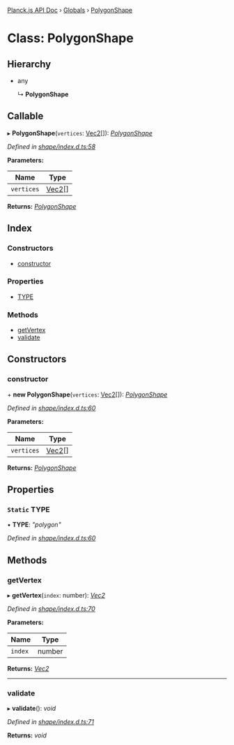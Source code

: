 [Planck.js API Doc](../README.md) › [Globals](../globals.md) › [PolygonShape](polygonshape.md)

# Class: PolygonShape

## Hierarchy

* any

  ↳ **PolygonShape**

## Callable

▸ **PolygonShape**(`vertices`: [Vec2](vec2.md)[]): *[PolygonShape](polygonshape.md)*

*Defined in [shape/index.d.ts:58](https://github.com/shakiba/planck.js/blob/038d425/lib/shape/index.d.ts#L58)*

**Parameters:**

Name | Type |
------ | ------ |
`vertices` | [Vec2](vec2.md)[] |

**Returns:** *[PolygonShape](polygonshape.md)*

## Index

### Constructors

* [constructor](polygonshape.md#constructor)

### Properties

* [TYPE](polygonshape.md#static-type)

### Methods

* [getVertex](polygonshape.md#getvertex)
* [validate](polygonshape.md#validate)

## Constructors

###  constructor

\+ **new PolygonShape**(`vertices`: [Vec2](vec2.md)[]): *[PolygonShape](polygonshape.md)*

*Defined in [shape/index.d.ts:60](https://github.com/shakiba/planck.js/blob/038d425/lib/shape/index.d.ts#L60)*

**Parameters:**

Name | Type |
------ | ------ |
`vertices` | [Vec2](vec2.md)[] |

**Returns:** *[PolygonShape](polygonshape.md)*

## Properties

### `Static` TYPE

▪ **TYPE**: *"polygon"*

*Defined in [shape/index.d.ts:60](https://github.com/shakiba/planck.js/blob/038d425/lib/shape/index.d.ts#L60)*

## Methods

###  getVertex

▸ **getVertex**(`index`: number): *[Vec2](vec2.md)*

*Defined in [shape/index.d.ts:70](https://github.com/shakiba/planck.js/blob/038d425/lib/shape/index.d.ts#L70)*

**Parameters:**

Name | Type |
------ | ------ |
`index` | number |

**Returns:** *[Vec2](vec2.md)*

___

###  validate

▸ **validate**(): *void*

*Defined in [shape/index.d.ts:71](https://github.com/shakiba/planck.js/blob/038d425/lib/shape/index.d.ts#L71)*

**Returns:** *void*
